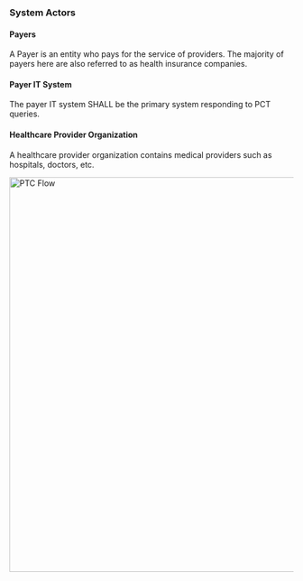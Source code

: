 ### System Actors

#### Payers
A Payer is an entity who pays for the service of providers. The majority of payers here are also referred to as health insurance companies.

#### Payer IT System
The payer IT system SHALL be the primary system responding to PCT queries.


#### Healthcare Provider Organization
A healthcare provider organization contains medical providers such as hospitals, doctors, etc.

<img src="PCT_Flow.png" alt="PTC Flow"
	title="PTC Flow" width="1000" height="700" align-self="center" />